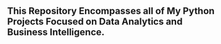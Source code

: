 ## This Repository Encompasses all of My Python Projects Focused on Data Analytics and Business Intelligence.

